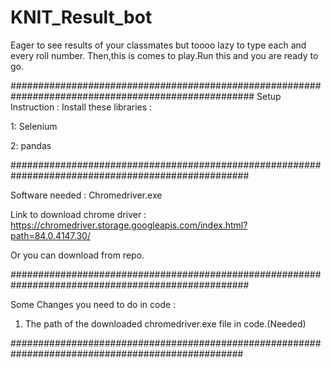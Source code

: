 # KNIT_Result_bot
Eager to see results of your classmates but toooo lazy to type each and every roll number. Then,this is comes to play.Run this and you are ready to go. 

####################################################################################################
Setup Instruction :
Install these libraries :

1: Selenium

2: pandas


###################################################################################################


Software needed :
Chromedriver.exe 

Link to download chrome driver : https://chromedriver.storage.googleapis.com/index.html?path=84.0.4147.30/

Or you can download from repo.


###################################################################################################


Some Changes you need to do in code :
1. The path of the downloaded chromedriver.exe file in code.(Needed)


##################################################################################################



